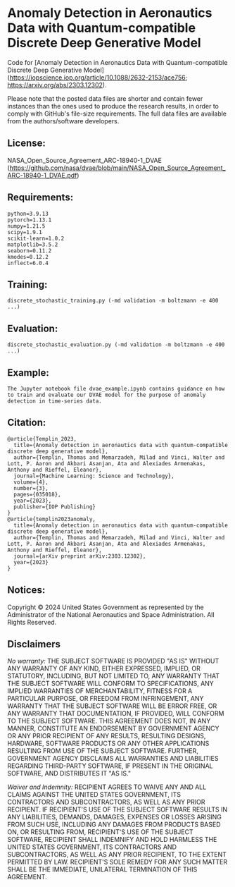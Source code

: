 # Anomaly Detection in Aeronautics Data with Quantum-compatible Discrete Deep Generative Model


Code for [Anomaly Detection in Aeronautics Data with Quantum-compatible Discrete Deep Generative Model] (https://iopscience.iop.org/article/10.1088/2632-2153/ace756; https://arxiv.org/abs/2303.12302).

Please note that the posted data files are shorter and contain fewer instances than the ones used to produce the research results, in order to comply with GitHub's file-size requirements. The full data files are available from the authors/software developers.


## License:
NASA_Open_Source_Agreement_ARC-18940-1_DVAE (https://github.com/nasa/dvae/blob/main/NASA_Open_Source_Agreement_ARC-18940-1_DVAE.pdf)


## Requirements:
```
python=3.9.13
pytorch=1.13.1
numpy=1.21.5
scipy=1.9.1
scikit-learn=1.0.2
matplotlib=3.5.2
seaborn=0.11.2
kmodes=0.12.2
inflect=6.0.4
```


## Training:
```
discrete_stochastic_training.py (-md validation -m boltzmann -e 400 ...)
```


## Evaluation:
```
discrete_stochastic_evaluation.py (-md validation -m boltzmann -e 400 ...)
```


## Example:
```
The Jupyter notebook file dvae_example.ipynb contains guidance on how to train and evaluate our DVAE model for the purpose of anomaly detection in time-series data.
```


## Citation:
```
@article{Templin_2023,
  title={Anomaly detection in aeronautics data with quantum-compatible discrete deep generative model},
  author={Templin, Thomas and Memarzadeh, Milad and Vinci, Walter and Lott, P. Aaron and Akbari Asanjan, Ata and Alexiades Armenakas, Anthony and Rieffel, Eleanor},
  journal={Machine Learning: Science and Technology},
  volume={4},
  number={3},
  pages={035018},
  year={2023},
  publisher={IOP Publishing}
}
@article{templin2023anomaly,
  title={Anomaly detection in aeronautics data with quantum-compatible discrete deep generative model},
  author={Templin, Thomas and Memarzadeh, Milad and Vinci, Walter and Lott, P. Aaron and Akbari Asanjan, Ata and Alexiades Armenakas, Anthony and Rieffel, Eleanor},
  journal={arXiv preprint arXiv:2303.12302},
  year={2023}
}
```


## Notices:
Copyright © 2024 United States Government as represented by the Administrator of the National Aeronautics and Space Administration.  All Rights Reserved.


## Disclaimers

_No warranty:_ THE SUBJECT SOFTWARE IS PROVIDED "AS IS" WITHOUT ANY WARRANTY OF ANY KIND, EITHER EXPRESSED, IMPLIED, OR STATUTORY, INCLUDING, BUT NOT LIMITED TO, ANY WARRANTY THAT THE SUBJECT SOFTWARE WILL CONFORM TO SPECIFICATIONS, ANY IMPLIED WARRANTIES OF MERCHANTABILITY, FITNESS FOR A PARTICULAR PURPOSE, OR FREEDOM FROM INFRINGEMENT, ANY WARRANTY THAT THE SUBJECT SOFTWARE WILL BE ERROR FREE, OR ANY WARRANTY THAT DOCUMENTATION, IF PROVIDED, WILL CONFORM TO THE SUBJECT SOFTWARE. THIS AGREEMENT DOES NOT, IN ANY MANNER, CONSTITUTE AN ENDORSEMENT BY GOVERNMENT AGENCY OR ANY PRIOR RECIPIENT OF ANY RESULTS, RESULTING DESIGNS, HARDWARE, SOFTWARE PRODUCTS OR ANY OTHER APPLICATIONS RESULTING FROM USE OF THE SUBJECT SOFTWARE.  FURTHER, GOVERNMENT AGENCY DISCLAIMS ALL WARRANTIES AND LIABILITIES REGARDING THIRD-PARTY SOFTWARE, IF PRESENT IN THE ORIGINAL SOFTWARE, AND DISTRIBUTES IT "AS IS."

_Waiver and Indemnity:_  RECIPIENT AGREES TO WAIVE ANY AND ALL CLAIMS AGAINST THE UNITED STATES GOVERNMENT, ITS CONTRACTORS AND SUBCONTRACTORS, AS WELL AS ANY PRIOR RECIPIENT.  IF RECIPIENT'S USE OF THE SUBJECT SOFTWARE RESULTS IN ANY LIABILITIES, DEMANDS, DAMAGES, EXPENSES OR LOSSES ARISING FROM SUCH USE, INCLUDING ANY DAMAGES FROM PRODUCTS BASED ON, OR RESULTING FROM, RECIPIENT'S USE OF THE SUBJECT SOFTWARE, RECIPIENT SHALL INDEMNIFY AND HOLD HARMLESS THE UNITED STATES GOVERNMENT, ITS CONTRACTORS AND SUBCONTRACTORS, AS WELL AS ANY PRIOR RECIPIENT, TO THE EXTENT PERMITTED BY LAW.  RECIPIENT'S SOLE REMEDY FOR ANY SUCH MATTER SHALL BE THE IMMEDIATE, UNILATERAL TERMINATION OF THIS AGREEMENT. 
